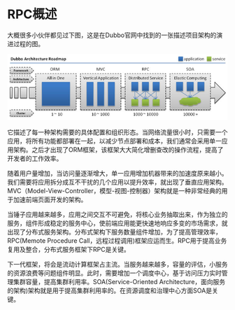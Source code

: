 # RPC概述

大概很多小伙伴都见过下图，这是在Dubbo官网中找到的一张描述项目架构的演进过程的图。

![](./img/rpcoverview/1.jpg)

它描述了每一种架构需要的具体配置和组织形态。当网络流量很小时，只需要一个应用，将所有功能都部署在一起，以减少节点部署和成本，我们通常会采用单一应用架构。之后才出现了ORM框架，该框架大大简化增删查改的操作流程，提高了开发者的工作效率。

随着用户量增加，当访问量逐渐增大，单一应用增加机器带来的加速度原来越小。我们需要将应用拆分成互不干扰的几个应用以提升效率，就出现了垂直应用架构。MVC（Model-View-Controller，模型-视图-控制器）架构就是一种非常经典的用于加速前端页面开发的架构。

当锤子应用越来越多，应用之间交互不可避免，将核心业务抽取出来，作为独立的服务，组件形成稳定的服务中心，使前端应用能更快速地响应多变的市场需求，就出现了分布式服务架构。分布式架构下服务数量组件增加，为了提高管理效率，RPC(Memote Procedure Call，远程过程调用)框架应运而生。RPC用于提高业务复用及整合，分布式服务框架下RPC是关键。

下一代框架，将会是流动计算框架占主流。当服务越来越多，容量的评估，小服务的资源浪费等问题组件明显。此时，需要增加一个调度中心，基于访问压力实时管理集群容量，提高集群利用率。SOA(Service-Oriented Architecture，面向服务的架构)架构就是用于提高集群利用率的。在资源调度和治理中心方面SOA是关键。